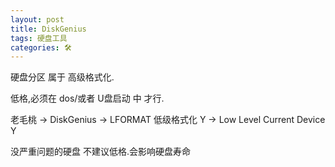 ```yaml
---
layout: post
title: DiskGenius
tags: 硬盘工具
categories: 🛠
---
```


硬盘分区 属于 高级格式化.

低格,必须在 dos/或者 U盘启动 中 才行.



老毛桃 → DiskGenius → LFORMAT 低级格式化
Y → Low Level Current Device
Y

没严重问题的硬盘 不建议低格.会影响硬盘寿命

